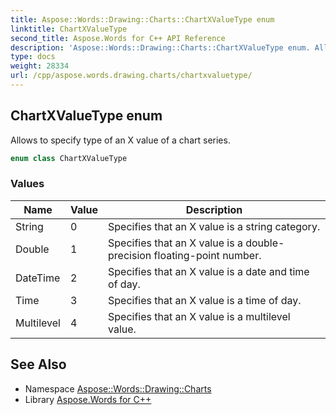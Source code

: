 ```yaml
---
title: Aspose::Words::Drawing::Charts::ChartXValueType enum
linktitle: ChartXValueType
second_title: Aspose.Words for C++ API Reference
description: 'Aspose::Words::Drawing::Charts::ChartXValueType enum. Allows to specify type of an X value of a chart series in C++.'
type: docs
weight: 28334
url: /cpp/aspose.words.drawing.charts/chartxvaluetype/
---
```

## ChartXValueType enum


Allows to specify type of an X value of a chart series.

```cpp
enum class ChartXValueType
```

### Values

| Name | Value | Description |
| --- | --- | --- |
| String | 0 | Specifies that an X value is a string category. |
| Double | 1 | Specifies that an X value is a double-precision floating-point number. |
| DateTime | 2 | Specifies that an X value is a date and time of day. |
| Time | 3 | Specifies that an X value is a time of day. |
| Multilevel | 4 | Specifies that an X value is a multilevel value. |

## See Also

* Namespace [Aspose::Words::Drawing::Charts](../)
* Library [Aspose.Words for C++](../../)
